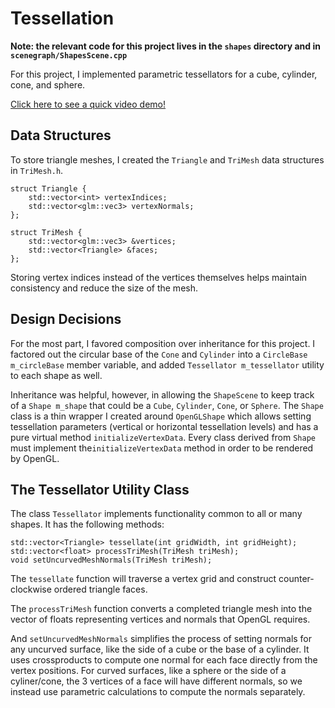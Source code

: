# Tessellation

**Note: the relevant code for this project lives in the `shapes` directory and in `scenegraph/ShapesScene.cpp`**

For this project, I implemented parametric tessellators for a cube, cylinder, cone, and sphere.

[Click here to see a quick video demo!
](https://youtu.be/Jjbn4XXAHfc)


## Data Structures

To store triangle meshes, I created the `Triangle` and `TriMesh` data structures in `TriMesh.h`.

```
struct Triangle {
    std::vector<int> vertexIndices;
    std::vector<glm::vec3> vertexNormals;
};

struct TriMesh {
    std::vector<glm::vec3> &vertices;
    std::vector<Triangle> &faces;
};
```

Storing vertex indices instead of the vertices themselves helps maintain consistency and reduce 
the size of the mesh.

## Design Decisions

For the most part, I favored composition over inheritance for this project. I factored out the circular base of the 
`Cone` and `Cylinder` into a `CircleBase m_circleBase` member variable, and added `Tessellator m_tessellator` utility
to each shape as well.

Inheritance was helpful, however, in allowing the `ShapeScene` to keep track of a `Shape m_shape` that could be
a `Cube`, `Cylinder`, `Cone`, or `Sphere`. The `Shape` class is a thin wrapper I created around `OpenGLShape` which allows setting 
tessellation parameters (vertical or horizontal tessellation levels) and has a pure virtual method `initializeVertexData`.
Every class derived from `Shape` must implement the`initializeVertexData` method in order to be rendered by OpenGL.

## The Tessellator Utility Class

The class `Tessellator` implements functionality common to all or many shapes. It has the following methods:

```
std::vector<Triangle> tessellate(int gridWidth, int gridHeight);
std::vector<float> processTriMesh(TriMesh triMesh);
void setUncurvedMeshNormals(TriMesh triMesh);
```

The `tessellate` function will traverse a vertex grid and construct counter-clockwise ordered triangle faces.

The `processTriMesh` function converts a completed triangle mesh into the vector of floats representing vertices and normals
that OpenGL requires.

And `setUncurvedMeshNormals` simplifies the process of setting normals for any uncurved surface, like the side of a cube
or the base of a cylinder. It uses crossproducts to compute one normal for each face directly from the vertex positions. 
For curved surfaces, like a sphere or the side of a cyliner/cone, the 3 vertices of a face will have different normals,
so we instead use parametric calculations to compute the normals separately.
